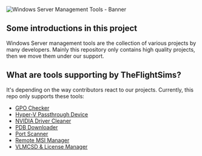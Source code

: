 ![Windows Server Management Tools - Banner](https://github.com/TheFlightSims/windowsserver-mgmttools/blob/master/banner.png?raw=true)

## Some introductions in this project

Windows Server management tools are the collection of various projects by many developers. Mainly this repository only contains high quality projects, then we move them under our support.

## What are tools supporting by TheFlightSims?

It's depending on the way contributors react to our projects. Currently, this repo only supports these tools:

* [GPO Checker](https://github.com/TheFlightSims/windowsserver-mgmttools/wiki/GPO-Checker)
* [Hyper-V Passthrough Device](https://github.com/TheFlightSims/windowsserver-mgmttools/wiki/Hyper-V-Passthrough-Device)
* [NVIDIA Driver Cleaner](https://github.com/TheFlightSims/windowsserver-mgmttools/wiki/NVIDIA-Driver-Cleaner)
* [PDB Downloader](https://github.com/TheFlightSims/windowsserver-mgmttools/wiki/PDB-Downloader)
* [Port Scanner](https://github.com/TheFlightSims/windowsserver-mgmttools/wiki/Port-Scanner)
* [Remote MSI Manager](https://github.com/TheFlightSims/windowsserver-mgmttools/wiki/Remote-MSI-Manager)
* [VLMCSD & License Manager](https://github.com/TheFlightSims/windowsserver-mgmttools/wiki/VLMCSD-&-License-Manager)
